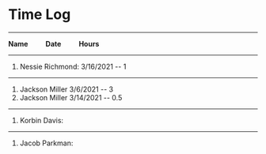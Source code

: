 # Time Log
____________________________________

**Name** &nbsp; &nbsp; &nbsp; &nbsp; **Date** &nbsp; &nbsp; &nbsp; &nbsp; **Hours**
____________________________________

1. Nessie Richmond: 3/16/2021 -- 1

-----------------------------------

1. Jackson Miller 3/6/2021 -- 3
2. Jackson Miller 3/14/2021 -- 0.5

----------------------------------

1. Korbin Davis:

----------------------------------

1. Jacob Parkman: